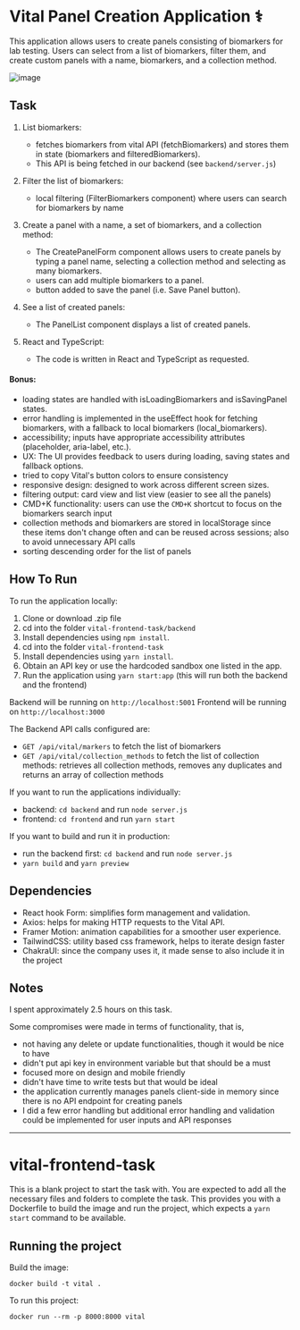 # Vital Panel Creation Application ⚕️
This application allows users to create panels consisting of biomarkers for lab testing. Users can select from a list of biomarkers, filter them, and create custom panels with a name, biomarkers, and a collection method.

![image](https://github.com/nayemalam/panel-creation/assets/25883629/4e39b2f4-ebd3-48a0-a5b2-4dcdbcc5a852)


## Task
1. List biomarkers:
   - fetches biomarkers from vital API (fetchBiomarkers) and stores them in state (biomarkers and filteredBiomarkers).
   - This API is being fetched in our backend (see `backend/server.js`)
  
2. Filter the list of biomarkers:
   - local filtering (FilterBiomarkers component) where users can search for biomarkers by name

3. Create a panel with a name, a set of biomarkers, and a collection method:
   - The CreatePanelForm component allows users to create panels by typing a panel name, selecting a collection method and selecting as many biomarkers.
   - users can add multiple biomarkers to a panel.
   - button added to save the panel (i.e. Save Panel button).

4. See a list of created panels:
   - The PanelList component displays a list of created panels.

5. React and TypeScript:
   - The code is written in React and TypeScript as requested.

#### Bonus:
- loading states are handled with isLoadingBiomarkers and isSavingPanel states.
- error handling is implemented in the useEffect hook for fetching biomarkers, with a fallback to local biomarkers (local_biomarkers).
- accessibility; inputs have appropriate accessibility attributes (placeholder, aria-label, etc.).
- UX: The UI provides feedback to users during loading, saving states and fallback options.
- tried to copy Vital's button colors to ensure consistency
- responsive design: designed to work across different screen sizes.
- filtering output: card view and list view (easier to see all the panels)
- CMD+K functionality: users can use the `CMD+K` shortcut to focus on the biomarkers search input
- collection methods and biomarkers are stored in localStorage since these items don't change often and can be reused across sessions; also to avoid unnecessary API calls
- sorting descending order for the list of panels

## How To Run
To run the application locally: 

1. Clone or download .zip file
2. cd into the folder `vital-frontend-task/backend`
3. Install dependencies using `npm install`.
4. cd into the folder `vital-frontend-task`
5. Install dependencies using `yarn install`.
6. Obtain an API key or use the hardcoded sandbox one listed in the app.
7. Run the application using `yarn start:app` (this will run both the backend and the frontend)

Backend will be running on `http://localhost:5001` 
Frontend will be running on `http://localhost:3000`

The Backend API calls configured are:
- `GET /api/vital/markers` to fetch the list of biomarkers
- `GET /api/vital/collection_methods` to fetch the list of collection methods: retrieves all collection methods, removes any duplicates and returns an array of collection methods

If you want to run the applications individually:
- backend: `cd backend` and run `node server.js`
- frontend: `cd frontend` and run `yarn start`

If you want to build and run it in production:
- run the backend first: `cd backend` and run `node server.js`
- `yarn build` and `yarn preview`
  
## Dependencies
- React hook Form: simplifies form management and validation.
- Axios: helps for making HTTP requests to the Vital API.
- Framer Motion: animation capabilities for a smoother user experience.
- TailwindCSS: utility based css framework, helps to iterate design faster
- ChakraUI: since the company uses it, it made sense to also include it in the project

## Notes
I spent approximately 2.5 hours on this task. 

Some compromises were made in terms of functionality, that is, 
- not having any delete or update functionalities, though it would be nice to have
- didn't put api key in environment variable but that should be a must
- focused more on design and mobile friendly
- didn't have time to write tests but that would be ideal
- the application currently manages panels client-side in memory since there is no API endpoint for creating panels
- I did a few error handling but additional error handling and validation could be implemented for user inputs and API responses

___

# vital-frontend-task

This is a blank project to start the task with. You are expected to add all the necessary files and folders to complete the task.
This provides you with a Dockerfile to build the image and run the project, which expects a `yarn start` command to be available.

## Running the project

Build the image:

`docker build -t vital .`

To run this project:

`docker run --rm -p 8000:8000 vital`
